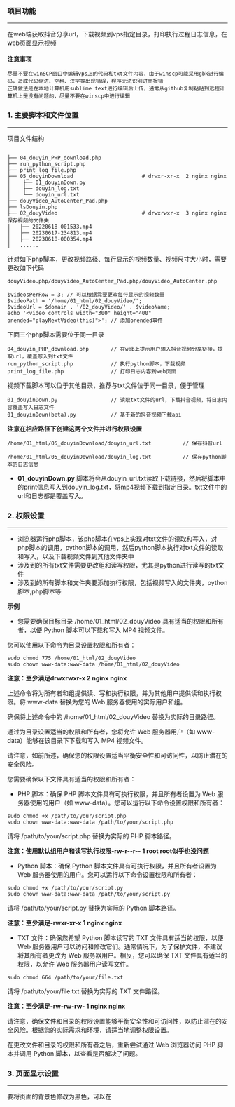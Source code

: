 ### 项目功能
---

在web端获取抖音分享url，下载视频到vps指定目录，打印执行过程日志信息，在web页面显示视频
<br>
<br>
**注意事项**
```
尽量不要在winSCP窗口中编辑vps上的代码和txt文件内容，由于winscp可能采用gbk进行编码，造成代码缩进、空格、汉字等出现错误，程序无法识别进而报错
正确做法是在本地计算机用sublime text进行编辑后上传，通常从github复制粘贴到远程计算机上是没有问题的，尽量不要在winscp中进行编辑

```


### 1. 主要脚本和文件位置
---

项目文件结构
```

├── 04_douyin_PHP_download.php
├── run_python_script.php
├── print_log_file.php
├── 05_douyinDownload                      # drwxr-xr-x  2 nginx nginx
│    ├── 01_douyinDown.py
│    ├── douyin_log.txt
│    └── douyin_url.txt
├── douyVideo_AutoCenter_Pad.php
├── lsDouyin.php
├── 02_douyVideo                           # drwxrwxr-x  3 nginx nginx      保存视频的文件夹
│   ├── 20220618-001533.mp4
│   ├── 20230617-234813.mp4
│   ├── 20230618-000354.mp4
│   ......

```


针对如下php脚本，更改视频路径、每行显示的视频数量、视频尺寸大小时，需要更改如下代码
```
douyVideo.php/douyVideo_AutoCenter_Pad.php/douyVideo_AutoCenter.php

$videosPerRow = 3; // 可以根据需要更改每行显示的视频数量
$videoPath = '/home/01_html/02_douyVideo/';
$videoUrl = $domain . '/02_douyVideo/' . $videoName;
echo '<video controls width="300" height="400" onended="playNextVideo(this)">'; // 添加onended事件
```


下面三个php脚本需要位于同一目录
```
04_douyin_PHP_download.php       // 在web上提示用户输入抖音视频分享链接，提取url，覆盖写入到txt文件
run_python_script.php            // 执行python脚本，下载视频
print_log_file.php               // 打印日志内容到web页面
```

视频下载脚本可以位于其他目录，推荐与txt文件位于同一目录，便于管理
```
01_douyinDown.py                 // 读取txt文件的url，下载抖音视频，将日志内容覆盖写入日志文件
01_douyinDown(beta).py           // 基于新的抖音视频下载api
```

**注意在相应路径下创建这两个文件并进行权限设置**

```
/home/01_html/05_douyinDownload/douyin_url.txt          // 保存抖音url

/home/01_html/05_douyinDownload/douyin_log.txt          // 保存python脚本的日志信息
```

- **01_douyinDown.py** 脚本将会从douyin_url.txt读取下载链接，然后将脚本中的print信息写入到douyin_log.txt，将mp4视频下载到指定目录。txt文件中的url和日志都是覆盖写入。



### 2. 权限设置
---

- 浏览器运行php脚本，该php脚本在vps上实现对txt文件的读取和写入，对php脚本的调用，python脚本的调用，然后python脚本执行对txt文件的读取和写入，以及下载视频文件到其他文件夹中  
- 涉及到的所有txt文件需要更改组和读写权限，尤其是python进行读写的txt文件
- 涉及到的所有脚本和文件夹要添加执行权限，包括视频写入的文件夹，python脚本,php脚本等


**示例**

- 您需要确保目标目录 /home/01_html/02_douyVideo 具有适当的权限和所有者，以便 Python 脚本可以下载和写入 MP4 视频文件。

您可以使用以下命令为目录设置权限和所有者：

```
sudo chmod 775 /home/01_html/02_douyVideo
sudo chown www-data:www-data /home/01_html/02_douyVideo
```
**注意：至少满足drwxrwxr-x  2 nginx nginx**

上述命令将为所有者和组提供读、写和执行权限，并为其他用户提供读和执行权限。将 www-data 替换为您的 Web 服务器使用的实际用户和组。

确保将上述命令中的 /home/01_html/02_douyVideo 替换为实际的目录路径。

通过为目录设置适当的权限和所有者，您将允许 Web 服务器用户（如 www-data）能够在该目录下下载和写入 MP4 视频文件。

请注意，如前所述，确保您的权限设置适当平衡安全性和可访问性，以防止潜在的安全风险。


您需要确保以下文件具有适当的权限和所有者：

- PHP 脚本：确保 PHP 脚本文件具有可执行权限，并且所有者设置为 Web 服务器使用的用户（如 www-data）。您可以运行以下命令设置权限和所有者：

```
sudo chmod +x /path/to/your/script.php
sudo chown www-data:www-data /path/to/your/script.php
```

请将 /path/to/your/script.php 替换为实际的 PHP 脚本路径。

**注意：使用默认组用户和读写执行权限-rw-r--r--  1 root  root似乎也没问题**

- Python 脚本：确保 Python 脚本文件具有可执行权限，并且所有者设置为 Web 服务器使用的用户。您可以运行以下命令设置权限和所有者：

```
sudo chmod +x /path/to/your/script.py
sudo chown www-data:www-data /path/to/your/script.py
```

请将 /path/to/your/script.py 替换为实际的 Python 脚本路径。

**注意：至少满足-rwxr-xr-x 1 nginx nginx**

- TXT 文件：确保您希望 Python 脚本读写的 TXT 文件具有适当的权限，以便 Web 服务器用户可以访问和修改它们。通常情况下，为了保护文件，不建议将其所有者更改为 Web 服务器用户。相反，您可以确保 TXT 文件具有适当的权限，以允许 Web 服务器用户读写文件。

```
sudo chmod 664 /path/to/your/file.txt
```

请将 /path/to/your/file.txt 替换为实际的 TXT 文件路径。

**注意：至少满足-rw-rw-rw- 1 nginx nginx**

请注意，确保文件和目录的权限设置能够平衡安全性和可访问性，以防止潜在的安全风险。根据您的实际需求和环境，请适当地调整权限设置。

在更改文件和目录的权限和所有者之后，重新尝试通过 Web 浏览器访问 PHP 脚本并调用 Python 脚本，以查看是否解决了问题。

### 3. 页面显示设置
---

要将页面的背景色修改为黑色，可以在 <style> 标签中添加以下 CSS 规则：

```
<style>
    body {
        background-color: black;
    }
</style>
```

将这段代码添加到 <style> 标签内，然后保存并刷新页面，即可将页面的背景色设置为黑色。


